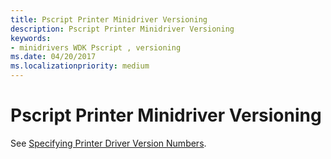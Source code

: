 ```yaml
---
title: Pscript Printer Minidriver Versioning
description: Pscript Printer Minidriver Versioning
keywords:
- minidrivers WDK Pscript , versioning
ms.date: 04/20/2017
ms.localizationpriority: medium
---
```


# Pscript Printer Minidriver Versioning





See [Specifying Printer Driver Version Numbers](print-driver-versioning.md).

 

 




